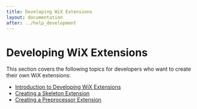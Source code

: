 ```yaml
---
title: Developing WiX Extensions
layout: documentation
after: ../help_development
---
```


# Developing WiX Extensions

This section covers the following topics for developers who want to create their own WiX extensions:

* [Introduction to Developing WiX Extensions](extension_development_intro.html)
* [Creating a Skeleton Extension](extension_development_simple_example.html)
* [Creating a Preprocessor Extension](extension_development_preprocessor.html)
